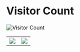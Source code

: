 <!--
**DBUG-DBUG/DBUG-DBUG** is a ✨ _special_ ✨ repository because its `README.md` (this file) appears on your GitHub profile.

Here are some ideas to get you started:

- 🔭 I’m currently working on ...
- 🌱 I’m currently learning ...
- 👯 I’m looking to collaborate on ...
- 🤔 I’m looking for help with ...
- 💬 Ask me about ...
- 📫 How to reach me: ...
- 😄 Pronouns: ...
- ⚡ Fun fact: ...
    -->

# Visitor Count

![Visitor Count](https://profile-counter.glitch.me/sqlsec/count.svg)

<table>
    <tr>
        <td >
            <center><img src="https://github-readme-stats.vercel.app/api?username=DBUG-DBUG&show_icons=true&hide_border=true&theme=chartreuse-dark" ></center>
        </td>
        <td >
            <center><img src="https://github-readme-stats.vercel.app/api?username=DBUG-DBUG&show_icons=true&hide_border=true&theme=highcontrast" ></center>
        </td>
    </tr>
</table>

